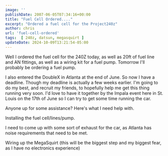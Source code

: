 ```yaml
---
image: ''
publishDate: 2007-06-05T07:34:16+00:00
title: "Fuel Cell Ordered...."
excerpt: "Ordered a fuel cell for the Project240z"
author: chris
url: 'fuel-cell-ordered'
tags:  [ 240z, datsun, megasquirt ] 
updateDate: 2024-10-09T13:21:54-05:00
---
```


Well I ordered the fuel cell for the 240Z today, as well as 20ft of fuel line and AN fittings, as well as a wiring kit for a fuel pump. Tomorrow I'll probably be ordering a fuel pump.

I also entered the DoubleX in Atlanta at the end of June. So now I have a deadline. Though my deadline is actually a few weeks earlier. I'm going to do my best, and recruit my friends, to hopefully help me get this thing running very soon. I'd love to have it together by the Impala event here in St. Louis on the 17th of June so I can try to get some time running the car.

Anyone up for some assistance? Here's what I need help with.

Installing the fuel cell/lines/pump.

I need to come up with some sort of exhaust for the car, as Atlanta has noise requirements that need to be met.

Wiring up the MegaSquirt (this will be the biggest step and my biggest fear, as I have no electronics experience)

